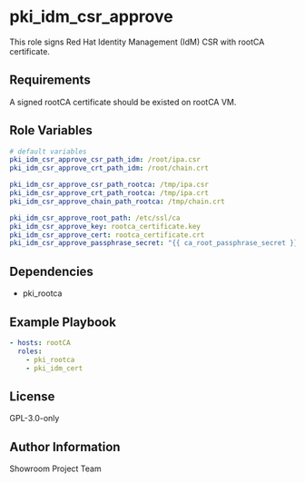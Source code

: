 pki_idm_csr_approve
=========

This role signs Red Hat Identity Management (IdM) CSR with rootCA certificate.

Requirements
------------

A signed rootCA certificate should be existed on rootCA VM.

Role Variables
--------------

```yaml
# default variables
pki_idm_csr_approve_csr_path_idm: /root/ipa.csr
pki_idm_csr_approve_crt_path_idm: /root/chain.crt

pki_idm_csr_approve_csr_path_rootca: /tmp/ipa.csr
pki_idm_csr_approve_crt_path_rootca: /tmp/ipa.crt
pki_idm_csr_approve_chain_path_rootca: /tmp/chain.crt

pki_idm_csr_approve_root_path: /etc/ssl/ca
pki_idm_csr_approve_key: rootca_certificate.key
pki_idm_csr_approve_cert: rootca_certificate.crt
pki_idm_csr_approve_passphrase_secret: "{{ ca_root_passphrase_secret }}"
```

Dependencies
------------

- pki_rootca

Example Playbook
----------------

```yaml
- hosts: rootCA
  roles:
    - pki_rootca
    - pki_idm_cert
```

License
-------

GPL-3.0-only

Author Information
------------------

Showroom Project Team
